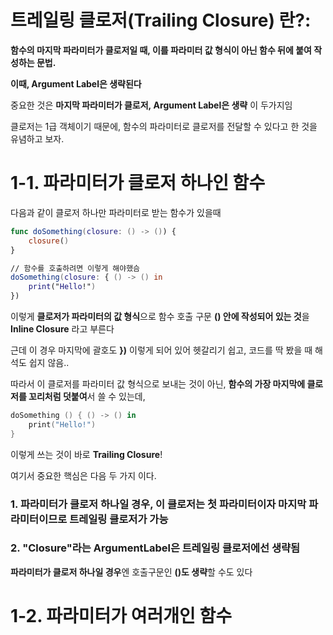 # ****트레일링 클로저(Trailing Closure) 란?****:

**함수의 마지막 파라미터가 클로저일 때, 이를 파라미터 값 형식이 아닌 함수 뒤에 붙여 작성하는 문법.** 

**이때, Argument Label은 생략된다**

중요한 것은 **마지막 파라미터가 클로저, Argument Label은 생략** 이 두가지임

클로저는 1급 객체이기 때문에, 함수의 파라미터로 클로저를 전달할 수 있다고 한 것을 유념하고 보자.

# 1-1. 파라미터가 클로저 하나인 함수

다음과 같이 클로저 하나만 파라미터로 받는 함수가 있을때 

```swift
func doSomething(closure: () -> ()) {
    closure()
}

// 함수를 호출하려면 이렇게 해야했슴
doSomething(closure: { () -> () in
    print("Hello!")
})

```

이렇게 **클로저가 파라미터의 값 형식**으로 함수 호출 구문 **() 안에 작성되어 있는 것**을 **Inline Closure** 라고 부른다

근데 이 경우 마지막에 괄호도 **})** 이렇게 되어 있어 헷갈리기 쉽고, 코드를 딱 봤을 때 해석도 쉽지 않음..

따라서 이 클로저를 파라미터 값 형식으로 보내는 것이 아닌, **함수의 가장 마지막에 클로저를 꼬리처럼 덧붙여**서 쓸 수 있는데, 

```swift
doSomething () { () -> () in
    print("Hello!")
}
```

이렇게 쓰는 것이 바로 **Trailing Closure**! 

여기서 중요한 핵심은 다음 두 가지 이다.

### **1. 파라미터가 클로저 하나일 경우, 이 클로저는 첫 파라미터이자 마지막 파라미터이므로 트레일링 클로저가 가능**

### **2. "Closure"라는 ArgumentLabel은 트레일링 클로저에선 생략됨**

**파라미터가 클로저 하나일 경우**엔 호출구문인 **()도 생략**할 수도 있다



# 1-2. 파라미터가 여러개인 함수
